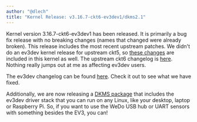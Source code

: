 ```yaml
---
author: "@dlech"
title: "Kernel Release: v3.16.7-ckt6-ev3dev1/dkms2.1"
---
```


Kernel version 3.16.7-ckt6-ev3dev1 has been released. It is primarily a bug fix
release with no breaking changes (names that changed were already broken). This
release includes the most recent upstream patches. We didn't do an ev3dev kernel
release for upstream ckt5, so [these changes][ckt5-changelog] are included in
this kernel as well. The upstream ckt6 changelog is [here][ckt6-changelog].
Nothing really jumps out at me as affecting ev3dev users.

The ev3dev changelog can be found [here][ev3dev-changelog]. Check it out to see
what we have fixed.

Additionally, we are now releasing a [DKMS package] that includes the ev3dev driver
stack that you can run on any Linux, like your desktop, laptop or Raspberry Pi.
So, if you want to use the WeDo USB hub or UART sensors with something besides
the EV3, you can!

[ckt5-changelog]: https://lists.ubuntu.com/archives/kernel-team/2015-February/053889.html
[ckt6-changelog]: https://lists.ubuntu.com/archives/kernel-team/2015-February/053534.html
[ev3dev-changelog]: https://github.com/ev3dev/ev3dev-kpkg/blob/ev3dev-jessie/debian/changelog
[DKMS package]: https://github.com/ev3dev/lego-linux-drivers-dkms